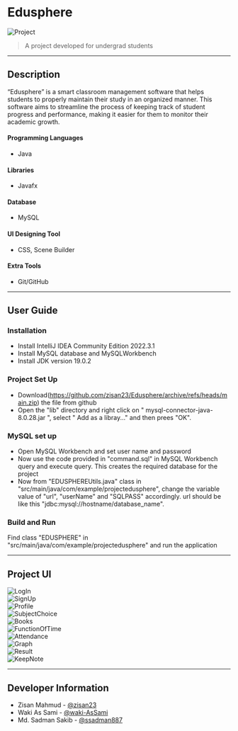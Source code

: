 # Edusphere

![Project](/Images/Logo.png)

> A project developed for undergrad students

---

## Description

“Edusphere” is a smart classroom management software that helps students to 
properly maintain their study in an organized manner. This software aims to 
streamline the process of keeping track of student progress and performance, 
making it easier for them to monitor their academic growth.

#### Programming Languages

- Java

#### Libraries

- Javafx

#### Database

- MySQL

#### UI Designing Tool

- CSS, Scene Builder

#### Extra Tools

- Git/GitHub

---

## User Guide

### **Installation**

- Install IntelliJ IDEA Community Edition 2022.3.1
- Install MySQL database and MySQLWorkbench
- Install JDK version 19.0.2

### Project Set Up

- Download(https://github.com/zisan23/Edusphere/archive/refs/heads/main.zip) the file from github
- Open the "lib" directory and right click on " mysql-connector-java-8.0.28.jar ",
  select " Add as a libray..." and then prees "OK".

### MySQL set up

- Open MySQL Workbench and set user name and password
- Now use the code provided in "command.sql" in MySQL Workbench query and execute query. This creates the required database for the project
- Now from "EDUSPHEREUtils.java" class in "src/main/java/com/example/projectedusphere", change the variable value of "url", "userName" and "SQLPASS" accordingly. url should be like this "jdbc:mysql://hostname/database_name".

### **Build and Run**
Find class "EDUSPHERE" in "src/main/java/com/example/projectedusphere"  and run the application

---

## Project UI

![LogIn](/Images/1LogIn.png)  
![SignUp](/Images/2SignUp.png)  
![Profile](/Images/3DashBoard.png)  
![SubjectChoice](/Images/4Subject.png)  
![Books](/Images/5Books.png)  
![FunctionOfTime](/Images/6FOT.png)  
![Attendance](/Images/7Attendance.png)  
![Graph](/Images/8Graph.png)  
![Result](/Images/9Result.png)  
![KeepNote](/Images/10Note.png)  

---

## Developer Information

- Zisan Mahmud - [@zisan23](https://github.com/zisan23)
- Waki As Sami - [@waki-AsSami](https://github.com/waki-AsSami)
- Md. Sadman Sakib - [@ssadman887](https://github.com/ssadman887)
